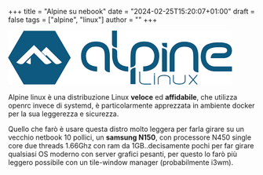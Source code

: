 +++
title = "Alpine su nebook"
date = "2024-02-25T15:20:07+01:00"
draft = false
tags = ["alpine", "linux"]
author = ""
+++

![Test](alpine.png)

Alpine linux è una distribuzione Linux **veloce** ed **affidabile**, che utilizza openrc invece di systemd, è particolarmente apprezzata in ambiente docker per la sua leggerezza e sicurezza.

Quello che farò è usare questa distro molto leggera per farla girare su un vecchio netbook 10 pollici, un **samsung N150**, con processore N450 single core due threads 1.66Ghz con ram da 1GB..decisamente pochi per far girare qualsiasi OS moderno con server grafici pesanti, per questo lo farò più leggero possibile con un tile-window manager (probabilmente i3wm).
